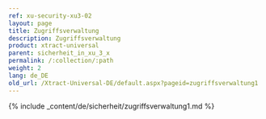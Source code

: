 ```yaml
---
ref: xu-security-xu3-02
layout: page
title: Zugriffsverwaltung
description: Zugriffsverwaltung
product: xtract-universal
parent: sicherheit_in_xu_3_x
permalink: /:collection/:path
weight: 2
lang: de_DE
old_url: /Xtract-Universal-DE/default.aspx?pageid=zugriffsverwaltung1
---
```

{% include _content/de/sicherheit/zugriffsverwaltung1.md %}
